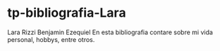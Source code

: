# tp-bibliografia-Lara
Lara Rizzi Benjamin Ezequiel
En esta bibliografia contare sobre mi vida personal, hobbys, entre otros.

